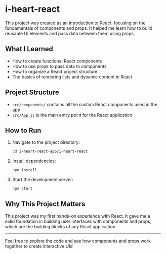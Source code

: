# i-heart-react
 
This project was created as an introduction to React, focusing on the fundamentals of components and props. It helped me learn how to build reusable UI elements and pass data between them using props.

## What I Learned
- How to create functional React components
- How to use props to pass data to components
- How to organize a React project structure
- The basics of rendering lists and dynamic content in React

## Project Structure
- `src/components/` contains all the custom React components used in the app
- `src/App.js` is the main entry point for the React application

## How to Run
1. Navigate to the project directory:
	```bash
	cd i-heart-react-app/i-heart-react
	```
2. Install dependencies:
	```bash
	npm install
	```
3. Start the development server:
	```bash
	npm start
	```

## Why This Project Matters
This project was my first hands-on experience with React. It gave me a solid foundation in building user interfaces with components and props, which are the building blocks of any React application.

---

Feel free to explore the code and see how components and props work together to create interactive UIs!